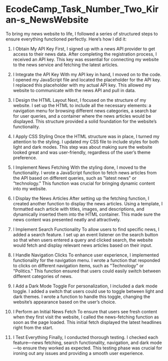 # EcodeCamp_Task_Number_Two_Kiran-s_NewsWebsite
To bring my news website to life, I followed a series of structured steps to ensure everything functioned perfectly. Here’s how I did it:

1. I Obtain My API Key
First, I signed up with a news API provider to get access to their news data. After completing the registration process, I received an API key. This key was essential for connecting my website to the news service and fetching the latest articles.

2. I Integrate the API Key
With my API key in hand, I moved on to the code. I opened my JavaScript file and located the placeholder for the API key. I replaced this placeholder with my actual API key. This allowed my website to communicate with the news API and pull in data.

3. I Design the HTML Layout
Next, I focused on the structure of my website. I set up the HTML to include all the necessary elements: a navigation menu for browsing different news categories, a search bar for user queries, and a container where the news articles would be displayed. This structure provided a solid foundation for the website’s functionality.

4. I Apply CSS Styling
Once the HTML structure was in place, I turned my attention to the styling. I updated my CSS file to include styles for both light and dark modes. This step was about making sure the website looked great and was user-friendly, regardless of the user’s theme preference.

5. I Implement News Fetching
With the styling done, I moved to the functionality. I wrote a JavaScript function to fetch news articles from the API based on different queries, such as "latest news" or "technology." This function was crucial for bringing dynamic content into my website.

6. I Display the News Articles
After setting up the fetching function, I created another function to display the news articles. Using a template, I formatted each article with titles, images, and descriptions, and dynamically inserted them into the HTML container. This made sure the news content was presented neatly and attractively.

7. I Implement Search Functionality
To allow users to find specific news, I added a search feature. I set up an event listener on the search button so that when users entered a query and clicked search, the website would fetch and display relevant news articles based on their input.

8. I Handle Navigation Clicks
To enhance user experience, I implemented functionality for the navigation menu. I wrote a function that responded to clicks on different navigation items, such as "Technology" or "Politics." This function ensured that users could easily switch between different categories of news.

9. I Add a Dark Mode Toggle
For personalization, I included a dark mode toggle. I added a switch that users could use to toggle between light and dark themes. I wrote a function to handle this toggle, changing the website’s appearance based on the user’s choice.

10. I Perform an Initial News Fetch
To ensure that users see fresh content when they first visit the website, I called the news-fetching function as soon as the page loaded. This initial fetch displayed the latest headlines right from the start.

11. I Test Everything
Finally, I conducted thorough testing. I checked each feature—news fetching, search functionality, navigation, and dark mode—to ensure they worked as expected. This testing phase was crucial for ironing out any issues and providing a smooth user experience.
